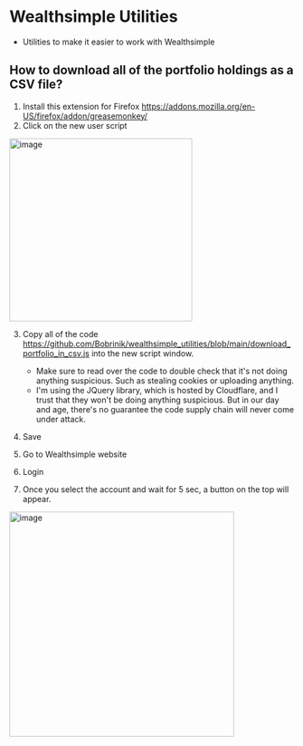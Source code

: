 # Wealthsimple Utilities
- Utilities to make it easier to work with Wealthsimple

##  How to download all of the portfolio holdings as a CSV file?

1. Install this extension for Firefox https://addons.mozilla.org/en-US/firefox/addon/greasemonkey/
2. Click on the new user script
<img width="323" alt="image" src="https://github.com/Bobrinik/wealthsimple_utilities/assets/9706482/7b96d0e0-8928-464c-ad57-f00003e1f846">

3. Copy all of the code https://github.com/Bobrinik/wealthsimple_utilities/blob/main/download_portfolio_in_csv.js into the new script window.
    - Make sure to read over the code to double check that it's not doing anything suspicious. Such as stealing cookies or uploading anything.
    - I'm using the JQuery library, which is hosted by Cloudflare, and I trust that they won't be doing anything suspicious. But in our day and age, there's no guarantee the code supply chain will never come under attack.

5. Save
6. Go to Wealthsimple website
7. Login
8. Once you select the account and wait for 5 sec, a button on the top will appear.
<img width="397" alt="image" src="https://github.com/Bobrinik/wealthsimple_utilities/assets/9706482/89e04fb6-7f0c-41d3-a205-8be3a90b7edc">

